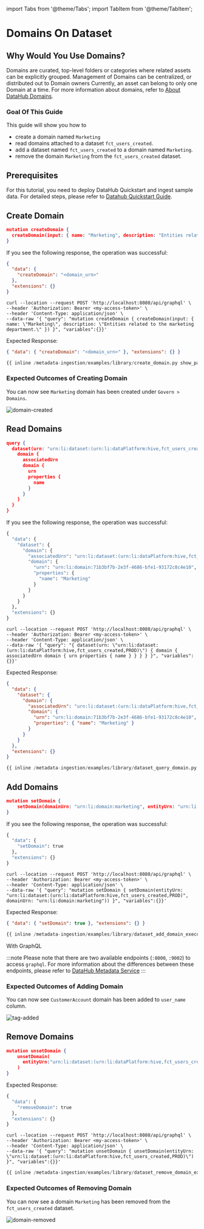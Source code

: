 import Tabs from '@theme/Tabs';
import TabItem from '@theme/TabItem';

# Domains On Dataset

## Why Would You Use Domains?

Domains are curated, top-level folders or categories where related assets can be explicitly grouped. Management of Domains can be centralized, or distributed out to Domain owners Currently, an asset can belong to only one Domain at a time.
For more information about domains, refer to [About DataHub Domains](/docs/domains.md).

### Goal Of This Guide

This guide will show you how to

- create a domain named `Marketing`
- read domains attached to a dataset `fct_users_created`.
- add a dataset named `fct_users_created` to a domain named `Marketing`.
- remove the domain `Marketing` from the `fct_users_created` dataset.

## Prerequisites

For this tutorial, you need to deploy DataHub Quickstart and ingest sample data.
For detailed steps, please refer to [Datahub Quickstart Guide](/docs/quickstart.md).

## Create Domain

<Tabs>
<TabItem value="graphql" label="GraphQL" default>

```json
mutation createDomain {
  createDomain(input: { name: "Marketing", description: "Entities related to the marketing department" })
}
```

If you see the following response, the operation was successful:

```json
{
  "data": {
    "createDomain": "<domain_urn>"
  },
  "extensions": {}
}
```

</TabItem>
<TabItem value="curl" label="Curl">

```shell
curl --location --request POST 'http://localhost:8080/api/graphql' \
--header 'Authorization: Bearer <my-access-token>' \
--header 'Content-Type: application/json' \
--data-raw '{ "query": "mutation createDomain { createDomain(input: { name: \"Marketing\", description: \"Entities related to the marketing department.\" }) }", "variables":{}}'
```

Expected Response:

```json
{ "data": { "createDomain": "<domain_urn>" }, "extensions": {} }
```

</TabItem>
<TabItem value="python" label="Python">

```python
{{ inline /metadata-ingestion/examples/library/create_domain.py show_path_as_comment }}
```

</TabItem>
</Tabs>

### Expected Outcomes of Creating Domain

You can now see `Marketing` domain has been created under `Govern > Domains`.

![domain-created](../../imgs/apis/tutorials/domain-created.png)

## Read Domains

<Tabs>
<TabItem value="graphql" label="GraphQL" default>

```json
query {
  dataset(urn: "urn:li:dataset:(urn:li:dataPlatform:hive,fct_users_created,PROD)") {
    domain {
      associatedUrn
      domain {
        urn
        properties {
          name
        }
      }
    }
  }
}
```

If you see the following response, the operation was successful:

```python
{
  "data": {
    "dataset": {
      "domain": {
        "associatedUrn": "urn:li:dataset:(urn:li:dataPlatform:hive,fct_users_created,PROD)",
        "domain": {
          "urn": "urn:li:domain:71b3bf7b-2e3f-4686-bfe1-93172c8c4e10",
          "properties": {
            "name": "Marketing"
          }
        }
      }
    }
  },
  "extensions": {}
}
```

</TabItem>
<TabItem value="curl" label="Curl">

```shell
curl --location --request POST 'http://localhost:8080/api/graphql' \
--header 'Authorization: Bearer <my-access-token>' \
--header 'Content-Type: application/json' \
--data-raw '{ "query": "{ dataset(urn: \"urn:li:dataset:(urn:li:dataPlatform:hive,fct_users_created,PROD)\") { domain { associatedUrn domain { urn properties { name } } } } }", "variables":{}}'
```

Expected Response:

```json
{
  "data": {
    "dataset": {
      "domain": {
        "associatedUrn": "urn:li:dataset:(urn:li:dataPlatform:hive,fct_users_created,PROD)",
        "domain": {
          "urn": "urn:li:domain:71b3bf7b-2e3f-4686-bfe1-93172c8c4e10",
          "properties": { "name": "Marketing" }
        }
      }
    }
  },
  "extensions": {}
}
```

</TabItem>
<TabItem value="python" label="Python">

```python
{{ inline /metadata-ingestion/examples/library/dataset_query_domain.py show_path_as_comment }}
```

</TabItem>
</Tabs>

## Add Domains

<Tabs>
<TabItem value="graphql" label="GraphQL" default>

```json
mutation setDomain {
    setDomain(domainUrn: "urn:li:domain:marketing", entityUrn: "urn:li:dataset:(urn:li:dataPlatform:hive,fct_users_created,PROD)")
}
```

If you see the following response, the operation was successful:

```python
{
  "data": {
    "setDomain": true
  },
  "extensions": {}
}
```

</TabItem>
<TabItem value="curl" label="Curl">

```shell
curl --location --request POST 'http://localhost:8080/api/graphql' \
--header 'Authorization: Bearer <my-access-token>' \
--header 'Content-Type: application/json' \
--data-raw '{ "query": "mutation setDomain { setDomain(entityUrn: "urn:li:dataset:(urn:li:dataPlatform:hive,fct_users_created,PROD)", domainUrn: "urn:li:domain:marketing")) }", "variables":{}}'
```

Expected Response:

```json
{ "data": { "setDomain": true }, "extensions": {} }
```

</TabItem>
<TabItem value="python" label="Python">

```python
{{ inline /metadata-ingestion/examples/library/dataset_add_domain_execute_graphql.py show_path_as_comment }}
```

</TabItem>
</Tabs>

With GraphQL

:::note
Please note that there are two available endpoints (`:8000`, `:9002`) to access `graphql`.
For more information about the differences between these endpoints, please refer to [DataHub Metadata Service](../../../metadata-service/README.md#graphql-api)
:::

### Expected Outcomes of Adding Domain

You can now see `CustomerAccount` domain has been added to `user_name` column.

![tag-added](../../imgs/apis/tutorials/tag-added.png)

## Remove Domains

<Tabs>
<TabItem value="graphql" label="GraphQL" default>

```json
mutation unsetDomain {
    unsetDomain(
      entityUrn:"urn:li:dataset:(urn:li:dataPlatform:hive,fct_users_created,PROD)"
    )
}
```

Expected Response:

```python
{
  "data": {
    "removeDomain": true
  },
  "extensions": {}
}
```

</TabItem>
<TabItem value="curl" label="Curl">

```shell
curl --location --request POST 'http://localhost:8080/api/graphql' \
--header 'Authorization: Bearer <my-access-token>' \
--header 'Content-Type: application/json' \
--data-raw '{ "query": "mutation unsetDomain { unsetDomain(entityUrn: \"urn:li:dataset:(urn:li:dataPlatform:hive,fct_users_created,PROD)\") }", "variables":{}}'
```

</TabItem>
<TabItem value="python" label="Python">

```python
{{ inline /metadata-ingestion/examples/library/dataset_remove_domain_execute_graphql.py show_path_as_comment }}
```

</TabItem>
</Tabs>

### Expected Outcomes of Removing Domain

You can now see a domain `Marketing` has been removed from the `fct_users_created` dataset.

![domain-removed](../../imgs/apis/tutorials/domain-removed.png)
